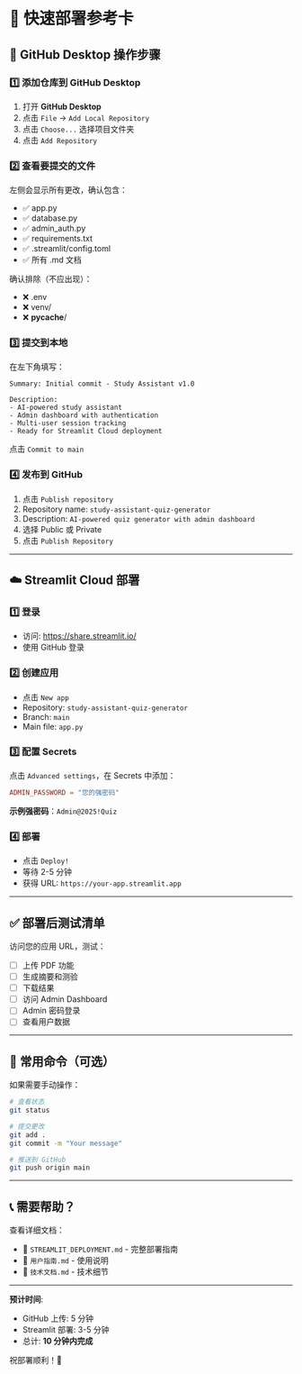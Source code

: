 # 🚀 快速部署参考卡

## 📝 GitHub Desktop 操作步骤

### 1️⃣ 添加仓库到 GitHub Desktop

1. 打开 **GitHub Desktop**
2. 点击 `File` → `Add Local Repository`
3. 点击 `Choose...` 选择项目文件夹
4. 点击 `Add Repository`

### 2️⃣ 查看要提交的文件

左侧会显示所有更改，确认包含：
- ✅ app.py
- ✅ database.py  
- ✅ admin_auth.py
- ✅ requirements.txt
- ✅ .streamlit/config.toml
- ✅ 所有 .md 文档

确认排除（不应出现）：
- ❌ .env
- ❌ venv/
- ❌ __pycache__/

### 3️⃣ 提交到本地

在左下角填写：
```
Summary: Initial commit - Study Assistant v1.0

Description:
- AI-powered study assistant
- Admin dashboard with authentication  
- Multi-user session tracking
- Ready for Streamlit Cloud deployment
```

点击 `Commit to main`

### 4️⃣ 发布到 GitHub

1. 点击 `Publish repository`
2. Repository name: `study-assistant-quiz-generator`
3. Description: `AI-powered quiz generator with admin dashboard`
4. 选择 Public 或 Private
5. 点击 `Publish Repository`

---

## ☁️ Streamlit Cloud 部署

### 1️⃣ 登录
- 访问: https://share.streamlit.io/
- 使用 GitHub 登录

### 2️⃣ 创建应用
- 点击 `New app`
- Repository: `study-assistant-quiz-generator`
- Branch: `main`
- Main file: `app.py`

### 3️⃣ 配置 Secrets

点击 `Advanced settings`，在 Secrets 中添加：

```toml
ADMIN_PASSWORD = "您的强密码"
```

**示例强密码**：`Admin@2025!Quiz`

### 4️⃣ 部署
- 点击 `Deploy!`
- 等待 2-5 分钟
- 获得 URL: `https://your-app.streamlit.app`

---

## ✅ 部署后测试清单

访问您的应用 URL，测试：

- [ ] 上传 PDF 功能
- [ ] 生成摘要和测验
- [ ] 下载结果
- [ ] 访问 Admin Dashboard
- [ ] Admin 密码登录
- [ ] 查看用户数据

---

## 🔧 常用命令（可选）

如果需要手动操作：

```bash
# 查看状态
git status

# 提交更改
git add .
git commit -m "Your message"

# 推送到 GitHub
git push origin main
```

---

## 📞 需要帮助？

查看详细文档：
- 📖 `STREAMLIT_DEPLOYMENT.md` - 完整部署指南
- 📖 `用户指南.md` - 使用说明
- 📖 `技术文档.md` - 技术细节

---

**预计时间**: 
- GitHub 上传: 5 分钟
- Streamlit 部署: 3-5 分钟
- 总计: **10 分钟内完成**

祝部署顺利！🎉
